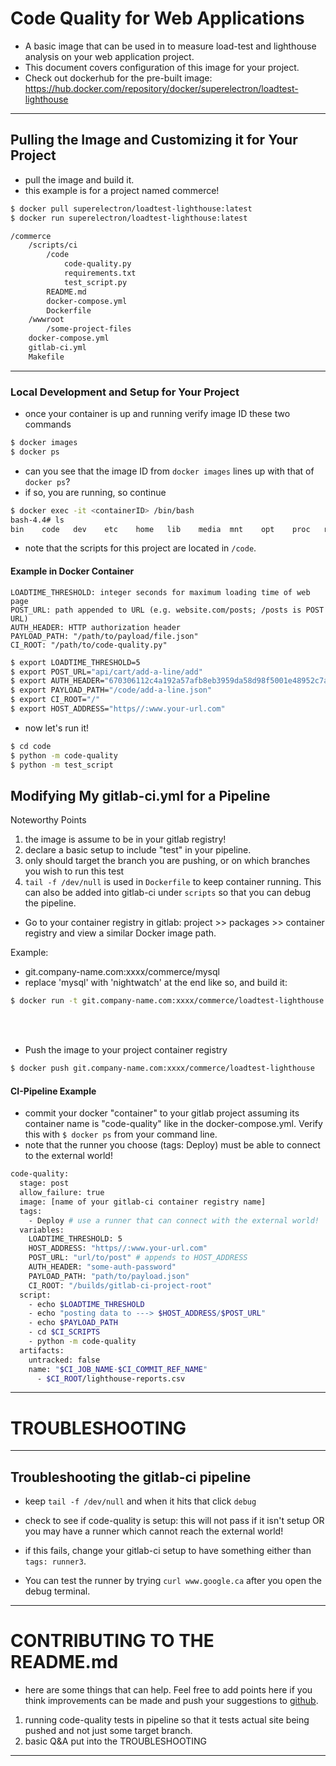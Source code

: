 # Code Quality for Web Applications
- A basic image that can be used in to measure load-test and lighthouse analysis on your web application project.
- This document covers configuration of this image for your project.
- Check out dockerhub for the pre-built image: https://hub.docker.com/repository/docker/superelectron/loadtest-lighthouse
---

## Pulling the Image and Customizing it for Your Project
- pull the image and build it.
- this example is for a project named commerce!

```bash
$ docker pull superelectron/loadtest-lighthouse:latest
$ docker run superelectron/loadtest-lighthouse:latest
```

```bash
/commerce
    /scripts/ci
        /code
            code-quality.py
            requirements.txt
            test_script.py
        README.md
        docker-compose.yml
        Dockerfile
    /wwwroot
        /some-project-files
    docker-compose.yml
    gitlab-ci.yml
    Makefile
```

---

### Local Development and Setup for Your Project
- once your container is up and running verify image ID these two commands

```bash
$ docker images
$ docker ps
```
- can you see that the image ID from ```docker images``` lines up with that of ```docker ps```?
- if so, you are running, so continue

```bash
$ docker exec -it <containerID> /bin/bash
bash-4.4# ls
bin    code   dev    etc    home   lib    media  mnt    opt    proc   root   run    sbin   srv    sys    tmp    usr    var
```
- note that the scripts for this project are located in ```/code```.

#### Example in Docker Container
    LOADTIME_THRESHOLD: integer seconds for maximum loading time of web page
    POST_URL: path appended to URL (e.g. website.com/posts; /posts is POST URL)
    AUTH_HEADER: HTTP authorization header
    PAYLOAD_PATH: "/path/to/payload/file.json"
    CI_ROOT: "/path/to/code-quality.py"


```bash
$ export LOADTIME_THRESHOLD=5
$ export POST_URL="api/cart/add-a-line/add"
$ export AUTH_HEADER="670306112c4a192a57afb8eb3959da58d98f5001e48952c7ac0fc9fddd0d5327"
$ export PAYLOAD_PATH="/code/add-a-line.json"
$ export CI_ROOT="/"
$ export HOST_ADDRESS="https//:www.your-url.com"

```

- now let's run it!

```bash
$ cd code
$ python -m code-quality
$ python -m test_script
```

## Modifying My gitlab-ci.yml for a Pipeline

Noteworthy Points
1. the image is assume to be in your gitlab registry!
2. declare a basic setup to include "test" in your pipeline.
3. only should target the branch you are pushing, or on which branches you wish to run this test
5. ```tail -f /dev/null``` is used in ```Dockerfile``` to keep container running.  This can also be added into gitlab-ci under ```scripts``` so that you can debug the pipeline.
- Go to your container registry in gitlab: project >> packages >> container registry and view a similar Docker image path.

Example:
- git.company-name.com:xxxx/commerce/mysql
- replace 'mysql' with 'nightwatch' at the end like so, and build it:

```bash
$ docker run -t git.company-name.com:xxxx/commerce/loadtest-lighthouse
```

<br />

<br />

- Push the image to your project container registry
```bash
$ docker push git.company-name.com:xxxx/commerce/loadtest-lighthouse
```

#### CI-Pipeline Example
- commit your docker "container" to your gitlab project assuming its container name is "code-quality" like in the
    docker-compose.yml. Verify this with ```$ docker ps``` from your command line.
- note that the runner you choose (tags: Deploy) must be able to connect to the external world!

```bash
code-quality:
  stage: post
  allow_failure: true
  image: [name of your gitlab-ci container registry name]
  tags:
    - Deploy # use a runner that can connect with the external world!
  variables:
    LOADTIME_THRESHOLD: 5
    HOST_ADDRESS: "https//:www.your-url.com"
    POST_URL: "url/to/post" # appends to HOST_ADDRESS
    AUTH_HEADER: "some-auth-password"
    PAYLOAD_PATH: "path/to/payload.json"
    CI_ROOT: "/builds/gitlab-ci-project-root"
  script:
    - echo $LOADTIME_THRESHOLD
    - echo "posting data to ---> $HOST_ADDRESS/$POST_URL"
    - echo $PAYLOAD_PATH
    - cd $CI_SCRIPTS
    - python -m code-quality
  artifacts:
    untracked: false
    name: "$CI_JOB_NAME-$CI_COMMIT_REF_NAME"
      - $CI_ROOT/lighthouse-reports.csv
```

---

# TROUBLESHOOTING

---

## Troubleshooting the gitlab-ci pipeline
- keep ```tail -f /dev/null``` and when it hits that click ```debug```


- check to see if code-quality is setup: this will not pass if it isn't setup OR you may have a runner which cannot reach the external world!
- if this fails, change your gitlab-ci setup to have something either than ```tags: runner3```.  
- You can test the runner by trying ```curl www.google.ca``` after you open the debug terminal.


---

# CONTRIBUTING TO THE README.md
- here are some things that can help. Feel free to add points here if you think improvements can be made and push your suggestions to [github](https://github.com/SuperElectron/loadtest-lighthouse).


1. running code-quality tests in pipeline so that it tests actual site being pushed and not just some target branch.
2. basic Q&A put into the TROUBLESHOOTING 

---
